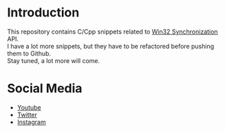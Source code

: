# Introduction
This repository contains C/Cpp snippets related to [Win32 Synchronization](https://docs.microsoft.com/en-us/windows/win32/api/synchapi/) API.<br>
I have a lot more snippets, but they have to be refactored before pushing them to Github.<br>
Stay tuned, a lot more will come.


# Social Media
- [Youtube](https://youtube.com/Melardev)
- [Twitter](https://twitter.com/@melardev)
- [Instagram](https://instagram.com/melar_dev)